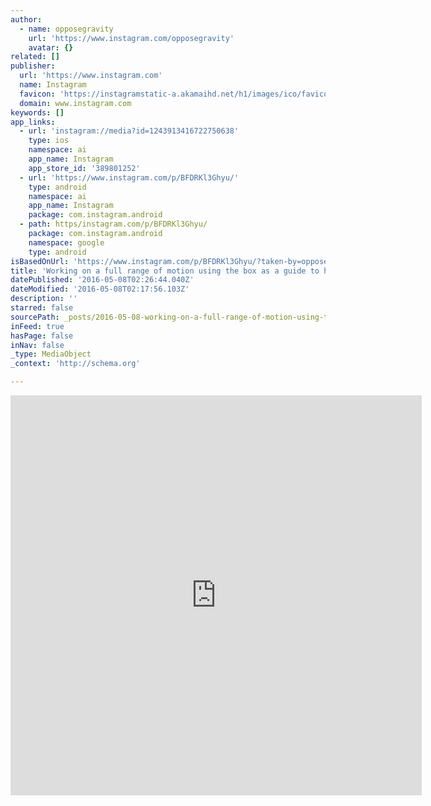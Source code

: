 ```yaml
---
author:
  - name: opposegravity
    url: 'https://www.instagram.com/opposegravity'
    avatar: {}
related: []
publisher:
  url: 'https://www.instagram.com'
  name: Instagram
  favicon: 'https://instagramstatic-a.akamaihd.net/h1/images/ico/favicon.ico/7cdab0872b15.ico'
  domain: www.instagram.com
keywords: []
app_links:
  - url: 'instagram://media?id=1243913416722750638'
    type: ios
    namespace: ai
    app_name: Instagram
    app_store_id: '389801252'
  - url: 'https://www.instagram.com/p/BFDRKl3Ghyu/'
    type: android
    namespace: ai
    app_name: Instagram
    package: com.instagram.android
  - path: https/instagram.com/p/BFDRKl3Ghyu/
    package: com.instagram.android
    namespace: google
    type: android
isBasedOnUrl: 'https://www.instagram.com/p/BFDRKl3Ghyu/?taken-by=opposegravity'
title: 'Working on a full range of motion using the box as a guide to help me track my body line. Added some weighed sets to see how my form changed. Hips are slightly pitched backwards when weight is added, work in progress. This will definitely improve my ring muscle ups from the bottom of the dip transition. #opposegravity #muscleup #dips #strengthtraining #gymnastics #calisthenics #movementculture #fitness #strength #igfitness'
datePublished: '2016-05-08T02:26:44.040Z'
dateModified: '2016-05-08T02:17:56.103Z'
description: ''
starred: false
sourcePath: _posts/2016-05-08-working-on-a-full-range-of-motion-using-the-box-as-a-guide-t.md
inFeed: true
hasPage: false
inNav: false
_type: MediaObject
_context: 'http://schema.org'

---
```

<iframe src="https://cdn.embedly.com/widgets/media.html?src=http%3A%2F%2Fscontent.cdninstagram.com%2Ft50.2886-16%2F13152940_1712850868998468_426791840_n.mp4&amp;src_secure=1&amp;url=https%3A%2F%2Fwww.instagram.com%2Fp%2FBFDRKl3Ghyu%2F&amp;image=https%3A%2F%2Fscontent.cdninstagram.com%2Ft51.2885-15%2Fe15%2F13181511_1715629275377177_1530343604_n.jpg%3Fig_cache_key%3DMTI0MzkxMzQxNjcyMjc1MDYzOA%253D%253D.2&amp;key=b7d04c9b404c499eba89ee7072e1c4f7&amp;type=video%2Fmp4&amp;schema=instagram" width="658" height="640" scrolling="no" frameborder="0" allowfullscreen="" style=""></iframe>